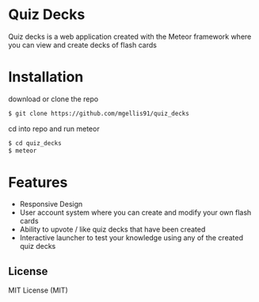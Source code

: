 # Quiz Decks

Quiz decks is a web application created with the Meteor framework where you can view and create decks of
flash cards

# Installation

download or clone the repo
```sh
$ git clone https://github.com/mgellis91/quiz_decks
```
cd into repo and run meteor
```sh
$ cd quiz_decks
$ meteor
```
# Features
* Responsive Design
* User account system where you can create and modify your own flash cards
* Ability to upvote / like quiz decks that have been created
* Interactive launcher to test your knowledge using any of the created quiz decks

License
----
MIT License (MIT)
